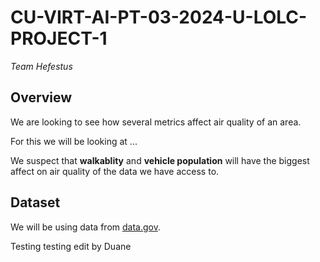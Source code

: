 # CU-VIRT-AI-PT-03-2024-U-LOLC-PROJECT-1

_Team Hefestus_


## Overview

We are looking to see how several metrics affect air quality of an area.

For this we will be looking at ...

We suspect that **walkablity** and **vehicle population** will have the biggest affect on air quality of the data we have access to.

## Dataset
We will be using data from [data.gov](https://data.gov/).

Testing testing edit by Duane